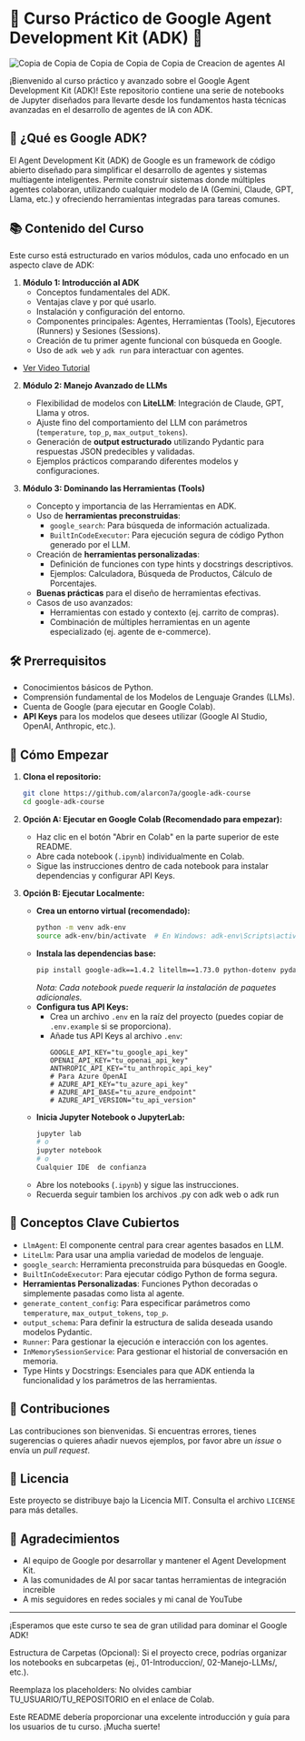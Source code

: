 # 🚀 Curso Práctico de Google Agent Development Kit (ADK) 🤖
![Copia de Copia de Copia de Copia de Copia de Creacion de agentes AI](https://github.com/user-attachments/assets/4fd4c71f-c6ec-4f78-a49f-0c0e6a61f1e4)

¡Bienvenido al curso práctico y avanzado sobre el Google Agent Development Kit (ADK)! Este repositorio contiene una serie de notebooks de Jupyter diseñados para llevarte desde los fundamentos hasta técnicas avanzadas en el desarrollo de agentes de IA con ADK.

## 🎯 ¿Qué es Google ADK?

El Agent Development Kit (ADK) de Google es un framework de código abierto diseñado para simplificar el desarrollo de agentes y sistemas multiagente inteligentes. Permite construir sistemas donde múltiples agentes colaboran, utilizando cualquier modelo de IA (Gemini, Claude, GPT, Llama, etc.) y ofreciendo herramientas integradas para tareas comunes.

## 📚 Contenido del Curso

Este curso está estructurado en varios módulos, cada uno enfocado en un aspecto clave de ADK:

1.  **Módulo 1: Introducción al ADK**
    *   Conceptos fundamentales del ADK.
    *   Ventajas clave y por qué usarlo.
    *   Instalación y configuración del entorno.
    *   Componentes principales: Agentes, Herramientas (Tools), Ejecutores (Runners) y Sesiones (Sessions).
    *   Creación de tu primer agente funcional con búsqueda en Google.
    *   Uso de `adk web` y `adk run` para interactuar con agentes.
- [Ver Video Tutorial](https://youtu.be/zgc8l1c83x8)   

2.  **Módulo 2: Manejo Avanzado de LLMs**
    *   Flexibilidad de modelos con **LiteLLM**: Integración de Claude, GPT, Llama y otros.
    *   Ajuste fino del comportamiento del LLM con parámetros (`temperature`, `top_p`, `max_output_tokens`).
    *   Generación de **output estructurado** utilizando Pydantic para respuestas JSON predecibles y validadas.
    *   Ejemplos prácticos comparando diferentes modelos y configuraciones.

3.  **Módulo 3: Dominando las Herramientas (Tools)**
    *   Concepto y importancia de las Herramientas en ADK.
    *   Uso de **herramientas preconstruidas**:
        *   `google_search`: Para búsqueda de información actualizada.
        *   `BuiltInCodeExecutor`: Para ejecución segura de código Python generado por el LLM.
    *   Creación de **herramientas personalizadas**:
        *   Definición de funciones con type hints y docstrings descriptivos.
        *   Ejemplos: Calculadora, Búsqueda de Productos, Cálculo de Porcentajes.
    *   **Buenas prácticas** para el diseño de herramientas efectivas.
    *   Casos de uso avanzados:
        *   Herramientas con estado y contexto (ej. carrito de compras).
        *   Combinación de múltiples herramientas en un agente especializado (ej. agente de e-commerce).

## 🛠️ Prerrequisitos

*   Conocimientos básicos de Python.
*   Comprensión fundamental de los Modelos de Lenguaje Grandes (LLMs).
*   Cuenta de Google (para ejecutar en Google Colab).
*   **API Keys** para los modelos que desees utilizar (Google AI Studio, OpenAI, Anthropic, etc.).

## 🚀 Cómo Empezar

1.  **Clona el repositorio:**
    ```bash
    git clone https://github.com/alarcon7a/google-adk-course
    cd google-adk-course
    ```
2.  **Opción A: Ejecutar en Google Colab (Recomendado para empezar):**
    *   Haz clic en el botón "Abrir en Colab" en la parte superior de este README.
    *   Abre cada notebook (`.ipynb`) individualmente en Colab.
    *   Sigue las instrucciones dentro de cada notebook para instalar dependencias y configurar API Keys.

3.  **Opción B: Ejecutar Localmente:**
    *   **Crea un entorno virtual (recomendado):**
        ```bash
        python -m venv adk-env
        source adk-env/bin/activate  # En Windows: adk-env\Scripts\activate
        ```
    *   **Instala las dependencias base:**
        ```bash
        pip install google-adk==1.4.2 litellm==1.73.0 python-dotenv pydantic jupyter
        ```
        *Nota: Cada notebook puede requerir la instalación de paquetes adicionales.*
    *   **Configura tus API Keys:**
        *   Crea un archivo `.env` en la raíz del proyecto (puedes copiar de `.env.example` si se proporciona).
        *   Añade tus API Keys al archivo `.env`:
            ```env
            GOOGLE_API_KEY="tu_google_api_key"
            OPENAI_API_KEY="tu_openai_api_key"
            ANTHROPIC_API_KEY="tu_anthropic_api_key"
            # Para Azure OpenAI
            # AZURE_API_KEY="tu_azure_api_key"
            # AZURE_API_BASE="tu_azure_endpoint"
            # AZURE_API_VERSION="tu_api_version"
            ```
    *   **Inicia Jupyter Notebook o JupyterLab:**
        ```bash
        jupyter lab
        # o
        jupyter notebook
        # o
        Cualquier IDE  de confianza
        ```
    *   Abre los notebooks (`.ipynb`) y sigue las instrucciones.
    *   Recuerda seguir tambien los archivos .py con adk web o adk run

## 🔑 Conceptos Clave Cubiertos

*   `LlmAgent`: El componente central para crear agentes basados en LLM.
*   `LiteLlm`: Para usar una amplia variedad de modelos de lenguaje.
*   `google_search`: Herramienta preconstruida para búsquedas en Google.
*   `BuiltInCodeExecutor`: Para ejecutar código Python de forma segura.
*   **Herramientas Personalizadas**: Funciones Python decoradas o simplemente pasadas como lista al agente.
*   `generate_content_config`: Para especificar parámetros como `temperature`, `max_output_tokens`, `top_p`.
*   `output_schema`: Para definir la estructura de salida deseada usando modelos Pydantic.
*   `Runner`: Para gestionar la ejecución e interacción con los agentes.
*   `InMemorySessionService`: Para gestionar el historial de conversación en memoria.
*   Type Hints y Docstrings: Esenciales para que ADK entienda la funcionalidad y los parámetros de las herramientas.

## 🙌 Contribuciones

Las contribuciones son bienvenidas. Si encuentras errores, tienes sugerencias o quieres añadir nuevos ejemplos, por favor abre un _issue_ o envía un _pull request_.

## 📄 Licencia

Este proyecto se distribuye bajo la Licencia MIT. Consulta el archivo `LICENSE` para más detalles.

## 🙏 Agradecimientos

*   Al equipo de Google por desarrollar y mantener el Agent Development Kit.
*   A las comunidades de AI por sacar tantas herramientas de integración increible
*   A mis seguidores en redes sociales y mi canal de YouTube

---

¡Esperamos que este curso te sea de gran utilidad para dominar el Google ADK!

Estructura de Carpetas (Opcional): Si el proyecto crece, podrías organizar los notebooks en subcarpetas (ej., 01-Introduccion/, 02-Manejo-LLMs/, etc.).

Reemplaza los placeholders: No olvides cambiar TU_USUARIO/TU_REPOSITORIO en el enlace de Colab.

Este README debería proporcionar una excelente introducción y guía para los usuarios de tu curso. ¡Mucha suerte!
